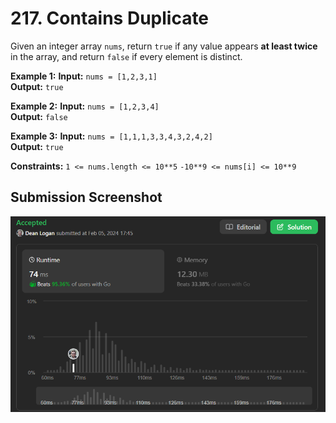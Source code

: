 # 217. Contains Duplicate

Given an integer array `nums`, return `true` if any value appears **at least twice** in the array, and return `false` if every element is distinct.

**Example 1:**
    **Input:** `nums = [1,2,3,1]`  
    **Output:** `true`  

**Example 2:**
    **Input:** `nums = [1,2,3,4]`  
    **Output:** `false`  

**Example 3:**
    **Input:** `nums = [1,1,1,3,3,4,3,2,4,2]`  
    **Output:** `true`  

**Constraints:**
    `1 <= nums.length <= 10**5`
    `-10**9 <= nums[i] <= 10**9`

## Submission Screenshot

![Image](./contains-dup.png)